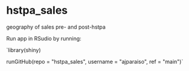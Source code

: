 # hstpa_sales
geography of sales pre- and post-hstpa

Run app in RSudio by running:

`library(shiny)

runGitHub(repo = "hstpa_sales", username = "ajparaiso", ref = "main")`
